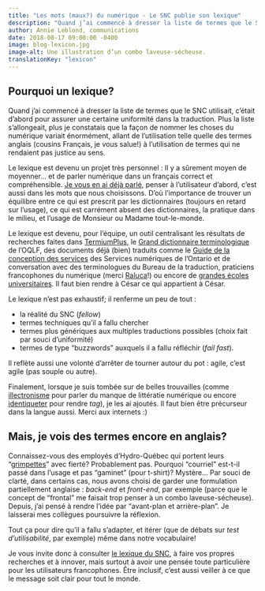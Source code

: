 ```yaml
---
title: "Les mots (maux?) du numérique - Le SNC publie son lexique"
description: "Quand j’ai commencé à dresser la liste de termes que le SNC utilisait, c’était d’abord pour assurer une certaine uniformité dans la traduction. Plus la liste s’allongeait, plus je constatais que la façon de nommer les choses du numérique variait énormément, allant de l’utilisation telle quelle des termes anglais (cousins Français, je vous salue!) à l’utilisation de termes qui ne rendaient pas justice au sens."
author: Annie Leblond, communications
date: 2018-08-17 09:00:00 -0400
image: blog-lexicon.jpg
image-alt: Une illustration d’un combo laveuse-sécheuse.
translationKey: "lexicon"
---
```


## Pourquoi un lexique?

Quand j’ai commencé à dresser la liste de termes que le SNC utilisait, c’était d’abord pour assurer une certaine uniformité dans la traduction. Plus la liste s’allongeait, plus je constatais que la façon de nommer les choses du numérique variait énormément, allant de l’utilisation telle quelle des termes anglais (cousins Français, je vous salue!) à l’utilisation de termes qui ne rendaient pas justice au sens.

Le lexique est devenu un projet très personnel : Il y a sûrement moyen de moyenner... et de parler numérique dans un français correct et compréhensible. [Je vous en ai déjà parlé](https://numerique.canada.ca/2017/09/29/parler-numerique-en-francais/), penser à l’utilisateur d’abord, c’est aussi dans les mots que nous choisissons. D’où l’importance de trouver un équilibre entre ce qui est prescrit par les dictionnaires (toujours en retard sur l’usage), ce qui est carrément absent des dictionnaires, la pratique dans le milieu, et l’usage de Monsieur ou Madame tout-le-monde. 

Le lexique est devenu, pour l’équipe, un outil centralisant les résultats de recherches faites dans [TermiumPlus](http://www.btb.termiumplus.gc.ca/tpv2alpha/alpha-fra.html?lang=fra), le [Grand dictionnaire terminologique](http://gdt.oqlf.gouv.qc.ca/) de l’OQLF, des documents déjà (bien) traduits comme le [Guide de la conception des services](https://www.ontario.ca/fr/page/guide-de-la-conception-de-services) des Services numériques de l’Ontario et de conversation avec des terminologues du Bureau de la traduction, praticiens francophones du numérique (merci [Raluca](https://twitter.com/eneraluca)!) ou encore de [grandes écoles universitaires](https://cours.edulib.org/courses/course-v1:HEC+UX-101.1+P2018/info). Il faut bien rendre à César ce qui appartient à César. 

Le lexique n’est pas exhaustif; il renferme un peu de tout : 
* la réalité du SNC (*fellow*)
* termes techniques qu’il a fallu chercher 
* termes plus génériques aux multiples traductions possibles (choix fait par souci d’uniformité)
* termes de type “buzzwords” auxquels il a fallu réfléchir (*fail fast*). 

Il reflète aussi une volonté d’arrêter de tourner autour du pot : agile, c’est agile (pas souple ou autre).

Finalement, lorsque je suis tombée sur de belles trouvailles (comme [illectronisme](https://fr.wikipedia.org/wiki/Illectronisme) pour parler du manque de littératie numérique ou encore [identiqueter](http://gdt.oqlf.gouv.qc.ca/ficheOqlf.aspx?Id_Fiche=26543576) pour rendre *tag*), je les ai ajoutés. Il faut bien être précurseur dans la langue aussi. Merci aux internets :)

## Mais, je vois des termes encore en anglais?

Connaissez-vous des employés d’Hydro-Québec qui portent leurs “[grimpettes](http://gdt.oqlf.gouv.qc.ca/ficheOqlf.aspx?Id_Fiche=8463471)” avec fierté? Probablement pas. Pourquoi “courriel” est-t-il passé dans l’usage et pas “gaminet” (pour t-shirt)? Mystère… Par souci de clarté, dans certains cas, nous avons choisi de garder une formulation partiellement anglaise : *back-end* et *front-end*, par exemple (parce que le concept de “frontal” me faisait trop penser à un combo laveuse-sécheuse). Depuis, j’ai pensé à rendre l’idée par “avant-plan et arrière-plan”. Je laisserai mes collègues poursuivre la réflexion.

Tout ça pour dire qu’il a fallu s’adapter, et itérer (que de débats sur *test d’utilisabilité*, par exemple) même dans notre vocabulaire! 

Je vous invite donc à consulter [le lexique du SNC](https://docs.google.com/spreadsheets/d/16Xo5ROhRLjH1sxlFLd9Jz3R-x5oCx62rkQ1cvOBV3jE/edit?usp=sharing), à faire vos propres recherches et à innover, mais surtout à avoir une pensée toute particulière pour les utilisateurs francophones. Être inclusif, c’est aussi veiller à ce que le message soit clair pour tout le monde. 

